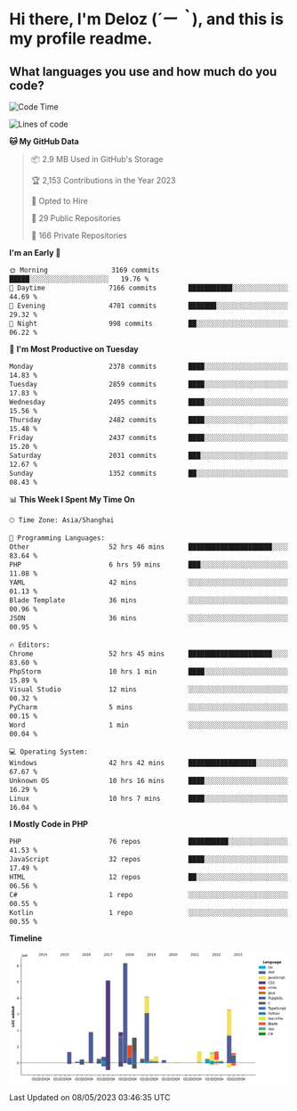 # **Hi there, I'm Deloz (*´ー｀*), and this is my profile readme.**

## **What languages you use and how much do you code?**

<!--START_SECTION:waka-->
![Code Time](http://img.shields.io/badge/Code%20Time-1%2C408%20hrs%2012%20mins-blue)

![Lines of code](https://img.shields.io/badge/From%20Hello%20World%20I%27ve%20Written-30.7%20million%20lines%20of%20code-blue)

**🐱 My GitHub Data** 

> 📦 2.9 MB Used in GitHub's Storage 
 > 
> 🏆 2,153 Contributions in the Year 2023
 > 
> 💼 Opted to Hire
 > 
> 📜 29 Public Repositories 
 > 
> 🔑 166 Private Repositories 
 > 
**I'm an Early 🐤** 

```text
🌞 Morning                3169 commits        █████░░░░░░░░░░░░░░░░░░░░   19.76 % 
🌆 Daytime                7166 commits        ███████████░░░░░░░░░░░░░░   44.69 % 
🌃 Evening                4701 commits        ███████░░░░░░░░░░░░░░░░░░   29.32 % 
🌙 Night                  998 commits         ██░░░░░░░░░░░░░░░░░░░░░░░   06.22 % 
```
📅 **I'm Most Productive on Tuesday** 

```text
Monday                   2378 commits        ████░░░░░░░░░░░░░░░░░░░░░   14.83 % 
Tuesday                  2859 commits        ████░░░░░░░░░░░░░░░░░░░░░   17.83 % 
Wednesday                2495 commits        ████░░░░░░░░░░░░░░░░░░░░░   15.56 % 
Thursday                 2482 commits        ████░░░░░░░░░░░░░░░░░░░░░   15.48 % 
Friday                   2437 commits        ████░░░░░░░░░░░░░░░░░░░░░   15.20 % 
Saturday                 2031 commits        ███░░░░░░░░░░░░░░░░░░░░░░   12.67 % 
Sunday                   1352 commits        ██░░░░░░░░░░░░░░░░░░░░░░░   08.43 % 
```


📊 **This Week I Spent My Time On** 

```text
🕑︎ Time Zone: Asia/Shanghai

💬 Programming Languages: 
Other                    52 hrs 46 mins      █████████████████████░░░░   83.64 % 
PHP                      6 hrs 59 mins       ███░░░░░░░░░░░░░░░░░░░░░░   11.08 % 
YAML                     42 mins             ░░░░░░░░░░░░░░░░░░░░░░░░░   01.13 % 
Blade Template           36 mins             ░░░░░░░░░░░░░░░░░░░░░░░░░   00.96 % 
JSON                     36 mins             ░░░░░░░░░░░░░░░░░░░░░░░░░   00.95 % 

🔥 Editors: 
Chrome                   52 hrs 45 mins      █████████████████████░░░░   83.60 % 
PhpStorm                 10 hrs 1 min        ████░░░░░░░░░░░░░░░░░░░░░   15.89 % 
Visual Studio            12 mins             ░░░░░░░░░░░░░░░░░░░░░░░░░   00.32 % 
PyCharm                  5 mins              ░░░░░░░░░░░░░░░░░░░░░░░░░   00.15 % 
Word                     1 min               ░░░░░░░░░░░░░░░░░░░░░░░░░   00.04 % 

💻 Operating System: 
Windows                  42 hrs 42 mins      █████████████████░░░░░░░░   67.67 % 
Unknown OS               10 hrs 16 mins      ████░░░░░░░░░░░░░░░░░░░░░   16.29 % 
Linux                    10 hrs 7 mins       ████░░░░░░░░░░░░░░░░░░░░░   16.04 % 
```

**I Mostly Code in PHP** 

```text
PHP                      76 repos            ██████████░░░░░░░░░░░░░░░   41.53 % 
JavaScript               32 repos            ████░░░░░░░░░░░░░░░░░░░░░   17.49 % 
HTML                     12 repos            ██░░░░░░░░░░░░░░░░░░░░░░░   06.56 % 
C#                       1 repo              ░░░░░░░░░░░░░░░░░░░░░░░░░   00.55 % 
Kotlin                   1 repo              ░░░░░░░░░░░░░░░░░░░░░░░░░   00.55 % 
```



**Timeline**

![Lines of Code chart](https://raw.githubusercontent.com/deloz/deloz/main/assets/bar_graph.png)


 Last Updated on 08/05/2023 03:46:35 UTC
<!--END_SECTION:waka-->
